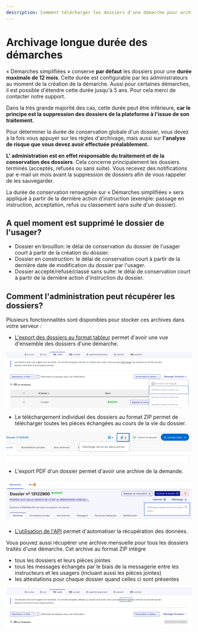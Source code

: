 ```yaml
---
description: Comment télécharger les dossiers d'une démarche pour archivage
---
```


# Archivage longue durée des démarches

« Démarches simplifiées » conserve **par défaut** les dossiers pour une **durée maximale de 12 mois**. Cette durée est configurable par les administrateurs au moment de la création de la démarche. Aussi pour certaines démarches, il est possible d'étendre cette durée jusqu'à 5 ans. Pour cela merci de contacter notre support.

Dans la très grande majorité des cas, cette durée peut être inférieure, **car le principe est la suppression des dossiers de la plateforme à l'issue de son traitement.**

Pour déterminer la durée de conservation globale d'un dossier, vous devez à la fois vous appuyer sur les règles d'archivage, mais aussi sur **l'analyse de risque que vous devez avoir effectuée préalablement.**

**L' administration est en effet responsable du traitement et de la conservation des dossiers**. Cela concerne principalement les dossiers terminés (acceptés, refusés ou sans suite). Vous recevez des notifications par e-mail un mois avant la suppression de dossiers afin de vous rappeler de les sauvegarder.

La durée de conservation renseignée sur « Démarches simplifiées » sera appliqué à partir de la dernière action d'instruction (exemple: passage en instruction, acceptation, refus ou classement sans suite d'un dossier).&#x20;

## A quel moment est supprimé le dossier de l'usager?&#x20;

* Dossier en brouillon: le délai de conservation du dossier de l'usager court à partir de la création du dossier.&#x20;
* Dossier en construction: le délai de conservation court à partir de la dernière date de modification du dossier par l'usager.&#x20;
* Dossier accepté/refusé/classé sans suite: le délai de conservation court à partir de la dernière action d'instruction du dossier. &#x20;

## Comment l'administration peut récupérer les dossiers?&#x20;

Plusieurs fonctionnalités sont disponibles pour stocker ces archives dans votre serveur :

* [L'export des dossiers au format tableur](https://doc.demarches-simplifiees.fr/pour-aller-plus-loin/exports-de-donnees) permet d'avoir une vue d'ensemble des dossiers d'une démarche.

![Exporter aus formats xlsx, ods, csv et zip une liste de dossier filtré](<../.gitbook/assets/Screenshot 2023-07-04 at 9.39.50 AM.png>)



* Le téléchargement individuel des dossiers au format ZIP permet de télécharger toutes les pièces échangées au cours de la vie du dossier.

![Téléchargement de toutes les pièces jointes d'un dossier](../.gitbook/assets/toutes-les-pjs.png)

* L'export PDF d'un dossier permet d'avoir une archive de la demande.

![Export PDF d'un dossier](<../.gitbook/assets/Screenshot 2023-07-04 at 9.40.34 AM.png>)

* [L'utilisation de l'API](https://doc.demarches-simplifiees.fr/pour-aller-plus-loin/graphql) permet d'automatiser la récupération des données.

Vous pouvez aussi récupérer une archive mensuelle pour tous les dossiers traités d'une démarche. Cet archive au format ZIP intègre&#x20;

* tous les dossiers et leurs pièces jointes
* tous les messages échangés par le biais de la messagerie entre les instructeurs et les usagers (incluant aussi les pièces jointes)
* les attestations pour chaque dossier quand celles ci sont présentes

![Accéder a l'export des dossiers traités depuis l'onglet des dossiers traités](<../.gitbook/assets/Screenshot 2023-07-04 at 9.41.27 AM (1).png>)

